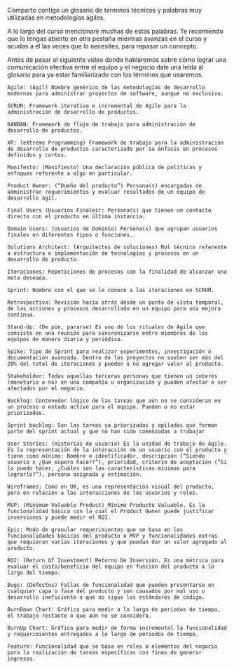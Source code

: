 Comparto contigo un glosario de términos técnicos y palabras muy utilizadas en metodologías ágiles.

A lo largo del curso mencionaré muchas de estas palabras. Te recomiendo que lo tengas abierto en otra pestaña mientras avanzas en el curso y acudas a él las veces que lo necesites, para repasar un concepto.

Antes de pasar al siguiente video donde hablaremos sobre cómo lograr una comunicación efectiva entre el equipo y el negocio dale una leída al glosario para ya estar familiarizado con los términos que usaremos.

    Agile: (Ágil) Nombre genérico de las metodologías de desarrollo modernas para administrar proyectos de software, aunque no exclusivo.

    SCRUM: Framework iterativo e incremental de Agile para la administración de desarrollo de productos.

    KANBAN: Framework de flujo de trabajo para administración de desarrollo de productos.

    XP: (eXtreme Programming) Framework de trabajo para la administración de desarrollo de productos caracterizado por su énfasis en procesos definidos y cortos.

    Manifesto: (Manifiesto) Una declaración pública de políticas y enfoques referente a algo en particular.

    Product Owner: (“Dueño del producto”) Persona(s) encargadas de administrar requerimientos y evaluar resultados de un equipo de desarrollo ágil.

    Final Users (Usuarios Finales): Persona(s) que tienen un contacto directo con el producto en última instancia.

    Domain Users: (Usuarios de Dominio) Persona(s) que agrupan usuarios finales en diferentes tipos o funciones.

    Solutions Architect: (Arquitectos de soluciones) Rol técnico referente a estructura e implementación de tecnologías y procesos en un desarrollo de producto.

    Iteraciones: Repeticiones de procesos con la finalidad de alcanzar una meta deseada.

    Sprint: Nombre con el que se le conoce a las iteraciones en SCRUM.

    Retrospectiva: Revisión hacia atrás desde un punto de vista temporal, de las acciones y procesos desarrollado en un equipo para una mejora continua.

    Stand-Up: (De pie, pararse) Es uno de los rituales de Agile que consiste en una reunión para sincronizarse entre miembros de los equipos de manera diaria y periódica.

    Spike: Tipo de Sprint para realizar experimentos, investigación o documentación avanzada. Dentro de los proyectos no suelen ser más del 20% del total de iteraciones y pueden o no agregar valor al producto.

    Stakeholder: Todas aquellas terceras personas que tienen un interés (monetario o no) en una compañía u organización y pueden afectar o ser afectados por el negocio.

    Backlog: Contenedor lógico de las tareas que aún no se consideran en un proceso o estado activo para el equipo. Pueden o no estar priorizadas.

    Sprint backlog: Son las tareas ya priorizadas y apiladas que forman parte del sprint actual y que no han sido comenzadas a trabajar

    User Stories: (Historias de usuario) Es la unidad de trabajo de Agile. Es la representación de la interacción de un usuario con el producto y tiene como mínimo: Nombre e identificador, descripción (“Siendo usuario x ¿Qué espero hacer?”), prioridad, criterio de aceptación (“Si lo puedo hacer, ¿Cuáles son las características mínimas para lograrlo?”), persona asignada y estimación.

    Wireframes: Como en UX, es una representación visual del producto, pero en relación a las interacciones de los usuarios y roles.

    MVP: (Minimum Valuable Product) Mínimo Producto Valuable. Es la funcionalidad básica con la cual el Product Owner puede justificar inversiones y puede medir el ROI.

    Epic: Modo de granular requerimientos que se basa en las funcionalidades básicas del producto o MVP y funcionalidades extras que requieran varias iteraciones y que puedan dar un valor agregado al producto.

    ROI: (Return Of Investment) Retorno De Inversión. Es una métrica para evaluar el costo/beneficio del equipo en función del producto a lo largo del tiempo.

    Bugs: (Defectos) Fallas de funcionalidad que pueden presentarse en cualquier capa o fase del producto y son causados por mal uso o desarrollo ineficiente o que no sigue los estándares de código.

    BurnDown Chart: Gráfica para medir a lo largo de periodos de tiempo, el trabajo restante o que aún no se considera.

    BurnUp Chart: Gráfica para medir de forma incremental la funcionalidad y requerimientos entregados a lo largo de periodos de tiempo.

    Feature: Funcionalidad que se basa en roles o elementos del negocio para la realización de tareas específicas con fines de generar ingresos.

